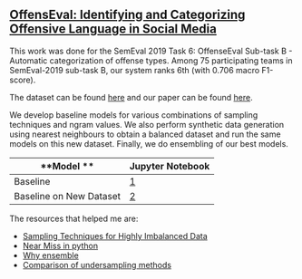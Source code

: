 ## [OffensEval: Identifying and Categorizing Offensive Language in Social Media ](https://competitions.codalab.org/competitions/20011)

This work was done for the SemEval 2019 Task 6: OffenseEval Sub-task B - Automatic categorization of offense types. Among 75 participating teams in SemEval-2019 sub-task B, our system ranks 6th (with 0.706 macro F1-score).

The dataset can be found [here](https://github.com/abishekarun/OffenseEval/blob/master/offenseval-training-v1.tsv) and our paper can be found [here](https://arxiv.org/abs/1906.03692). 

We develop baseline models for various combinations of sampling techniques and ngram values. 
We also perform synthetic data generation using nearest neighbours to obtain a balanced dataset and run the same models on this new dataset. Finally, we do ensembling of our best models. 

|    **Model **  | **Jupyter Notebook** |
|--------------------|------------|
| Baseline | [1](https://nbviewer.jupyter.org/github/abishekarun/OffenseEval/blob/master/subtask_b/baseline.ipynb)|
| Baseline on New Dataset| [2](https://nbviewer.jupyter.org/github/abishekarun/OffenseEval/blob/master/subtask_b/new_data/new_data_baseline.ipynb) |


The resources that helped me are:

+ [Sampling Techniques for Highly Imbalanced Data](https://medium.com/anomaly-detection-with-python-and-r/sampling-techniques-for-extremely-imbalanced-data-part-i-under-sampling-a8dbc3d8d6d8)
+ [Near Miss in python](https://medium.com/@saeedAR/smote-and-near-miss-in-python-machine-learning-in-imbalanced-datasets-b7976d9a7a79)
+ [Why ensemble](https://towardsdatascience.com/ensemble-methods-in-machine-learning-what-are-they-and-why-use-them-68ec3f9fef5f)
+ [Comparison of undersampling methods](https://imbalanced-learn.readthedocs.io/en/stable/auto_examples/under-sampling/plot_comparison_under_sampling.html)
